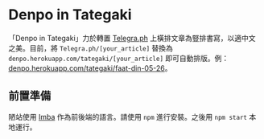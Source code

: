 # Denpo in Tategaki

「Denpo in Tategaki」力於轉置 [Telegra.ph](https://telegra.ph) 上橫排文章為豎排書寫，以適中文之美。目前，將 `Telegra.ph/[your_article]` 替換為 `denpo.herokuapp.com/tategaki/[your_article]` 即可自動排版。例：[denpo.herokuapp.com/tategaki/faat-din-05-26](https://denpo.herokuapp.com/tategaki/faat-din-05-26)。

## 前置準備

陋站使用 [Imba](https://imba.io) 作為前後端的語言。請使用 `npm` 進行安裝。之後用 `npm start` 本地運行。
